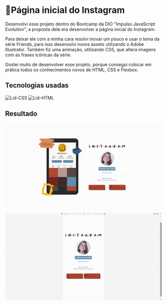 <div>
    <h1>🍑Página inicial do Instagram</h1>
    <p>Desenvolvi esse projeto dentro do Bootcamp da DIO "Impulso JavaScript Evolution", a proposta dele era desenvolver a página inicial do Instagram.</p>
    <p>Para deixar ele com a minha cara resolvi inovar um pouco e usar o tema da série Friends, para isso desenvolvi novos assets utilizando o Adobe Illustrator. Também fiz uma animação, utilizando CSS, que altera imagens com as frases icônicas da série.</p>
    <p>Gostei muito de desenvolver esse projeto, porque consegui colocar em prática todos os conhecimentos novos de HTML, CSS e Flexbox.</p>
</div>
<div>
    <h2>Tecnologias usadas</h2>
    <img align="center" alt="Lid-CSS" heigt="30" width="40" src="https://cdn.jsdelivr.net/gh/devicons/devicon/icons/css3/css3-original-wordmark.svg" />
    <img align="center" alt="Lid-HTML" heigt="30" width="40" src="https://cdn.jsdelivr.net/gh/devicons/devicon/icons/html5/html5-original-wordmark.svg" />
</div>
<div>
    <h2>Resultado</h2>
    <img src="img/ResultadoFinal01.gif"/>
    <img src="img/ResultadoFinal02.gif"/>
</div>
